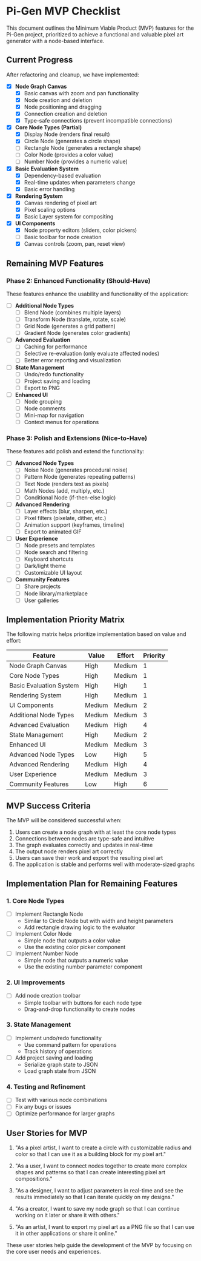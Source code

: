 # Pi-Gen MVP Checklist

This document outlines the Minimum Viable Product (MVP) features for the Pi-Gen project, prioritized to achieve a functional and valuable pixel art generator with a node-based interface.

## Current Progress

After refactoring and cleanup, we have implemented:

- [x] **Node Graph Canvas**
  - [x] Basic canvas with zoom and pan functionality
  - [x] Node creation and deletion
  - [x] Node positioning and dragging
  - [x] Connection creation and deletion
  - [x] Type-safe connections (prevent incompatible connections)

- [x] **Core Node Types (Partial)**
  - [x] Display Node (renders final result)
  - [x] Circle Node (generates a circle shape)
  - [ ] Rectangle Node (generates a rectangle shape)
  - [ ] Color Node (provides a color value)
  - [ ] Number Node (provides a numeric value)

- [x] **Basic Evaluation System**
  - [x] Dependency-based evaluation
  - [x] Real-time updates when parameters change
  - [x] Basic error handling

- [x] **Rendering System**
  - [x] Canvas rendering of pixel art
  - [x] Pixel scaling options
  - [x] Basic Layer system for compositing

- [x] **UI Components**
  - [x] Node property editors (sliders, color pickers)
  - [ ] Basic toolbar for node creation
  - [x] Canvas controls (zoom, pan, reset view)

## Remaining MVP Features

### Phase 2: Enhanced Functionality (Should-Have)

These features enhance the usability and functionality of the application:

- [ ] **Additional Node Types**
  - [ ] Blend Node (combines multiple layers)
  - [ ] Transform Node (translate, rotate, scale)
  - [ ] Grid Node (generates a grid pattern)
  - [ ] Gradient Node (generates color gradients)

- [ ] **Advanced Evaluation**
  - [ ] Caching for performance
  - [ ] Selective re-evaluation (only evaluate affected nodes)
  - [ ] Better error reporting and visualization

- [ ] **State Management**
  - [ ] Undo/redo functionality
  - [ ] Project saving and loading
  - [ ] Export to PNG

- [ ] **Enhanced UI**
  - [ ] Node grouping
  - [ ] Node comments
  - [ ] Mini-map for navigation
  - [ ] Context menus for operations

### Phase 3: Polish and Extensions (Nice-to-Have)

These features add polish and extend the functionality:

- [ ] **Advanced Node Types**
  - [ ] Noise Node (generates procedural noise)
  - [ ] Pattern Node (generates repeating patterns)
  - [ ] Text Node (renders text as pixels)
  - [ ] Math Nodes (add, multiply, etc.)
  - [ ] Conditional Node (if-then-else logic)

- [ ] **Advanced Rendering**
  - [ ] Layer effects (blur, sharpen, etc.)
  - [ ] Pixel filters (pixelate, dither, etc.)
  - [ ] Animation support (keyframes, timeline)
  - [ ] Export to animated GIF

- [ ] **User Experience**
  - [ ] Node presets and templates
  - [ ] Node search and filtering
  - [ ] Keyboard shortcuts
  - [ ] Dark/light theme
  - [ ] Customizable UI layout

- [ ] **Community Features**
  - [ ] Share projects
  - [ ] Node library/marketplace
  - [ ] User galleries

## Implementation Priority Matrix

The following matrix helps prioritize implementation based on value and effort:

| Feature                 | Value  | Effort | Priority |
| ----------------------- | ------ | ------ | -------- |
| Node Graph Canvas       | High   | Medium | 1        |
| Core Node Types         | High   | Medium | 1        |
| Basic Evaluation System | High   | High   | 1        |
| Rendering System        | High   | Medium | 1        |
| UI Components           | Medium | Medium | 2        |
| Additional Node Types   | Medium | Medium | 3        |
| Advanced Evaluation     | Medium | High   | 4        |
| State Management        | High   | Medium | 2        |
| Enhanced UI             | Medium | Medium | 3        |
| Advanced Node Types     | Low    | High   | 5        |
| Advanced Rendering      | Medium | High   | 4        |
| User Experience         | Medium | Medium | 3        |
| Community Features      | Low    | High   | 6        |

## MVP Success Criteria

The MVP will be considered successful when:

1. Users can create a node graph with at least the core node types
2. Connections between nodes are type-safe and intuitive
3. The graph evaluates correctly and updates in real-time
4. The output node renders pixel art correctly
5. Users can save their work and export the resulting pixel art
6. The application is stable and performs well with moderate-sized graphs

## Implementation Plan for Remaining Features

### 1. Core Node Types

- [ ] Implement Rectangle Node
  - Similar to Circle Node but with width and height parameters
  - Add rectangle drawing logic to the evaluator
- [ ] Implement Color Node
  - Simple node that outputs a color value
  - Use the existing color picker component
- [ ] Implement Number Node
  - Simple node that outputs a numeric value
  - Use the existing number parameter component

### 2. UI Improvements

- [ ] Add node creation toolbar
  - Simple toolbar with buttons for each node type
  - Drag-and-drop functionality to create nodes

### 3. State Management

- [ ] Implement undo/redo functionality
  - Use command pattern for operations
  - Track history of operations
- [ ] Add project saving and loading
  - Serialize graph state to JSON
  - Load graph state from JSON

### 4. Testing and Refinement

- [ ] Test with various node combinations
- [ ] Fix any bugs or issues
- [ ] Optimize performance for larger graphs

## User Stories for MVP

1. "As a pixel artist, I want to create a circle with customizable radius and color so that I can use it as a building block for my pixel art."

2. "As a user, I want to connect nodes together to create more complex shapes and patterns so that I can create interesting pixel art compositions."

3. "As a designer, I want to adjust parameters in real-time and see the results immediately so that I can iterate quickly on my designs."

4. "As a creator, I want to save my node graph so that I can continue working on it later or share it with others."

5. "As an artist, I want to export my pixel art as a PNG file so that I can use it in other applications or share it online."

These user stories help guide the development of the MVP by focusing on the core user needs and experiences.
